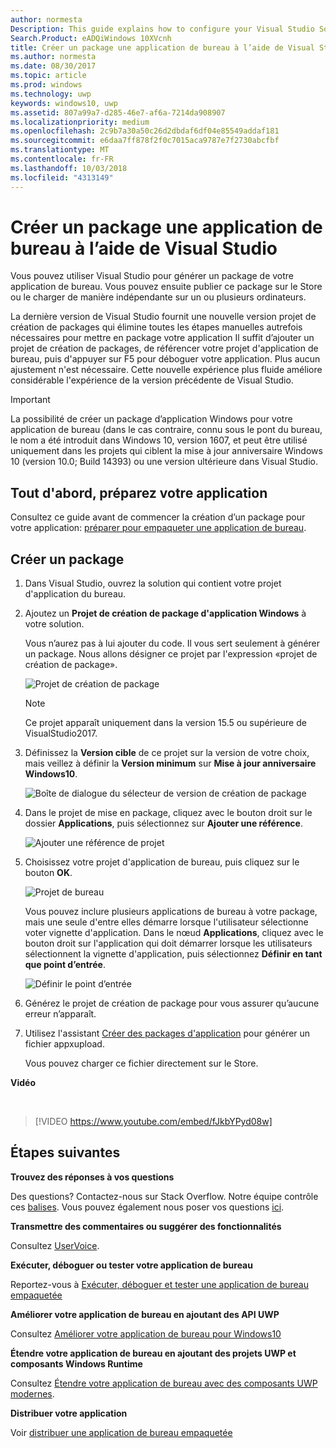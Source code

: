 ```yaml
---
author: normesta
Description: This guide explains how to configure your Visual Studio Solution to edit, debug, and package desktop application.
Search.Product: eADQiWindows 10XVcnh
title: Créer un package une application de bureau à l’aide de Visual Studio
ms.author: normesta
ms.date: 08/30/2017
ms.topic: article
ms.prod: windows
ms.technology: uwp
keywords: windows10, uwp
ms.assetid: 807a99a7-d285-46e7-af6a-7214da908907
ms.localizationpriority: medium
ms.openlocfilehash: 2c9b7a30a50c26d2dbdaf6df04e85549addaf181
ms.sourcegitcommit: e6daa7ff878f2f0c7015aca9787e7f2730abcfbf
ms.translationtype: MT
ms.contentlocale: fr-FR
ms.lasthandoff: 10/03/2018
ms.locfileid: "4313149"
---
```

# <a name="package-a-desktop-application-by-using-visual-studio"></a>Créer un package une application de bureau à l’aide de Visual Studio

Vous pouvez utiliser Visual Studio pour générer un package de votre application de bureau. Vous pouvez ensuite publier ce package sur le Store ou le charger de manière indépendante sur un ou plusieurs ordinateurs.

La dernière version de Visual Studio fournit une nouvelle version projet de création de packages qui élimine toutes les étapes manuelles autrefois nécessaires pour mettre en package votre application Il suffit d’ajouter un projet de création de packages, de référencer votre projet d'application de bureau, puis d'appuyer sur F5 pour déboguer votre application. Plus aucun ajustement n'est nécessaire. Cette nouvelle expérience plus fluide améliore considérable l'expérience de la version précédente de Visual Studio.

>[!IMPORTANT]
>La possibilité de créer un package d’application Windows pour votre application de bureau (dans le cas contraire, connu sous le pont du bureau, le nom a été introduit dans Windows 10, version 1607, et peut être utilisé uniquement dans les projets qui ciblent la mise à jour anniversaire Windows 10 (version 10.0; Build 14393) ou une version ultérieure dans Visual Studio.

## <a name="first-prepare-your-application"></a>Tout d'abord, préparez votre application

Consultez ce guide avant de commencer la création d’un package pour votre application: [préparer pour empaqueter une application de bureau](desktop-to-uwp-prepare.md).

<a id="new-packaging-project"/>

## <a name="create-a-package"></a>Créer un package

1. Dans Visual Studio, ouvrez la solution qui contient votre projet d'application du bureau.

2. Ajoutez un **Projet de création de package d'application Windows** à votre solution.

   Vous n’aurez pas à lui ajouter du code. Il vous sert seulement à générer un package. Nous allons désigner ce projet par l'expression «projet de création de package».

   ![Projet de création de package](images/desktop-to-uwp/packaging-project.png)

   >[!NOTE]
   >Ce projet apparaît uniquement dans la version 15.5 ou supérieure de VisualStudio2017.

3. Définissez la **Version cible** de ce projet sur la version de votre choix, mais veillez à définir la **Version minimum** sur **Mise à jour anniversaire Windows10**.

   ![Boîte de dialogue du sélecteur de version de création de package](images/desktop-to-uwp/packaging-version.png)

4. Dans le projet de mise en package, cliquez avec le bouton droit sur le dossier **Applications**, puis sélectionnez sur **Ajouter une référence**.

   ![Ajouter une référence de projet](images/desktop-to-uwp/add-project-reference.png)

5. Choisissez votre projet d'application de bureau, puis cliquez sur le bouton **OK**.

   ![Projet de bureau](images/desktop-to-uwp/reference-project.png)

   Vous pouvez inclure plusieurs applications de bureau à votre package, mais une seule d'entre elles démarre lorsque l'utilisateur sélectionne voter vignette d'application. Dans le nœud **Applications**, cliquez avec le bouton droit sur l'application qui doit démarrer lorsque les utilisateurs sélectionnent la vignette d'application, puis sélectionnez **Définir en tant que point d’entrée**.

   ![Définir le point d’entrée](images/desktop-to-uwp/entry-point-set.png)

6. Générez le projet de création de package pour vous assurer qu’aucune erreur n’apparaît.

7. Utilisez l'assistant [Créer des packages d'application](../packaging/packaging-uwp-apps.md) pour générer un fichier appxupload.

   Vous pouvez charger ce fichier directement sur le Store.

**Vidéo**

&nbsp;
> [!VIDEO https://www.youtube.com/embed/fJkbYPyd08w]

## <a name="next-steps"></a>Étapes suivantes

**Trouvez des réponses à vos questions**

Des questions? Contactez-nous sur Stack Overflow. Notre équipe contrôle ces [balises](http://stackoverflow.com/questions/tagged/project-centennial+or+desktop-bridge). Vous pouvez également nous poser vos questions [ici](https://social.msdn.microsoft.com/Forums/en-US/home?filter=alltypes&sort=relevancedesc&searchTerm=%5BDesktop%20Converter%5D).

**Transmettre des commentaires ou suggérer des fonctionnalités**

Consultez [UserVoice](https://wpdev.uservoice.com/forums/110705-universal-windows-platform/category/161895-desktop-bridge-centennial).

**Exécuter, déboguer ou tester votre application de bureau**

Reportez-vous à [Exécuter, déboguer et tester une application de bureau empaquetée](desktop-to-uwp-debug.md)

**Améliorer votre application de bureau en ajoutant des API UWP**

Consultez [Améliorer votre application de bureau pour Windows10](desktop-to-uwp-enhance.md)

**Étendre votre application de bureau en ajoutant des projets UWP et composants Windows Runtime**

Consultez [Étendre votre application de bureau avec des composants UWP modernes](desktop-to-uwp-extend.md).

**Distribuer votre application**

Voir [distribuer une application de bureau empaquetée](desktop-to-uwp-distribute.md)
